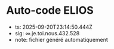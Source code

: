 # Auto-code ELIOS
- ts: 2025-09-20T23:14:50.444Z
- sig: ∞.je.toi.nous.432.528
- note: fichier généré automatiquement